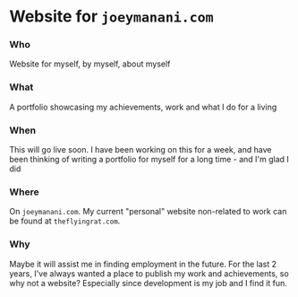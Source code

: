 # Website for `joeymanani.com`

### Who

Website for myself, by myself, about myself

### What

A portfolio showcasing my achievements, work and what I do for a living

### When

This will go live soon. I have been working on this for a week, and have been thinking of writing a portfolio for myself for a long time - and I'm glad I did

### Where

On `joeymanani.com`. My current "personal" website non-related to work can be found at `theflyingrat.com`.

### Why

Maybe it will assist me in finding employment in the future. For the last 2 years, I've always wanted a place to publish my work and achievements, so why not a website? Especially since development is my job and I find it fun.
